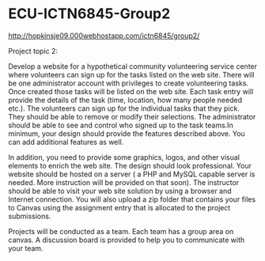 # ECU-ICTN6845-Group2
http://hopkinsje09.000webhostapp.com/ictn6845/group2/

Project topic 2:

Develop a website for a hypothetical community volunteering service center where volunteers can sign up for the tasks listed on the web site. There will be one administrator account with privileges to create volunteering tasks. Once created those tasks will be listed on the web site. Each task entry will provide the details of the task (time, location, how many people needed etc.). The volunteers can sign up for the individual tasks that they pick. They should be able to remove or modify their selections. The administrator should be able to see and control who signed up to the task teams.In minimum, your design should provide the features described above. You can add additional features as well. 

In addition, you need to provide some graphics, logos, and other visual elements to enrich the web site. The design should look professional. Your website should be hosted on a server ( a PHP and MySQL capable server is needed. More instruction will be provided on that soon). The instructor should be able to visit your web site solution by using a browser and Internet connection. You will also upload a zip folder that contains your files to Canvas using the assignment entry that is allocated to the project submissions.

Projects will be conducted as a team.  Each team has a group area on canvas. A discussion board is provided to help you to communicate with your team.
